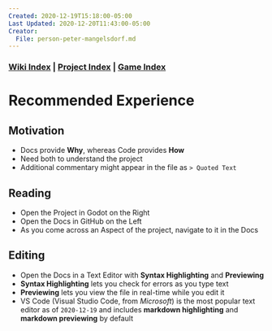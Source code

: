 ```yaml
---
Created: 2020-12-19T15:18:00-05:00
Last Updated: 2020-12-20T11:43:00-05:00
Creator:
  File: person-peter-mangelsdorf.md
---
```




### [Wiki Index](index.md) | [Project Index](../index.md) | [Game Index](../intel-game/index.md)




# Recommended Experience


## Motivation
- Docs provide **Why**, whereas Code provides **How**
- Need both to understand the project
- Additional commentary might appear in the file as `> Quoted Text`


## Reading
- Open the Project in Godot on the Right
- Open the Docs in GitHub on the Left
- As you come across an Aspect of the project, navigate to it in the Docs


## Editing
- Open the Docs in a Text Editor with **Syntax Highlighting** and **Previewing**
- **Syntax Highlighting** lets you check for errors as you type text
- **Previewing** lets you view the file in real-time while you edit it
- VS Code (Visual Studio Code, from *Microsoft*) is the most popular text editor as of `2020-12-19` and includes **markdown highlighting** and **markdown previewing** by default




